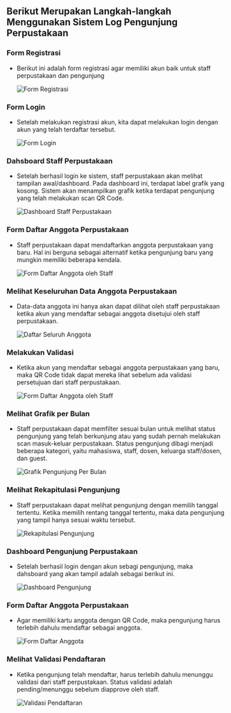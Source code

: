 
## Berikut Merupakan Langkah-langkah Menggunakan Sistem Log Pengunjung Perpustakaan

### Form Registrasi
- Berikut ini adalah form registrasi agar memiliki akun baik untuk staff perpustakaan dan pengunjung
  
  ![Form Registrasi](https://github.com/cyntiadebora/Proyek-PHP/blob/main/gambar%20demo/register.jpg?raw=true)

 
### Form Login
- Setelah melakukan registrasi akun, kita dapat melakukan login dengan akun yang telah terdaftar tersebut.
  
  ![Form Login](https://github.com/cyntiadebora/Proyek-PHP/blob/main/gambar%20demo/login.jpg?raw=true)

### Dahsboard Staff Perpustakaan
- Setelah berhasil login ke sistem, staff perpustakaan akan melihat tampilan awal/dashboard. Pada dashboard ini, terdapat label grafik yang kosong. Sistem akan menampilkan grafik ketika terdapat pengunjung yang telah melakukan scan QR Code. 

  ![Dashboard Staff Perpustakaan](https://github.com/cyntiadebora/Proyek-PHP/blob/main/gambar%20demo/dahsboard%20admin.jpg?raw=true)

### Form Daftar Anggota Perpustakaan
- Staff perpustakaan dapat mendaftarkan anggota perpustakaan yang baru. Hal ini berguna sebagai alternatif ketika pengunjung baru yang mungkin memiliki beberapa kendala.
  
  ![Form Daftar Anggota oleh Staff](https://github.com/cyntiadebora/Proyek-PHP/blob/main/gambar%20demo/form%20daftar%20admin.jpg?raw=true)
  
### Melihat Keseluruhan Data Anggota Perpustakaan
- Data-data anggota ini hanya akan dapat dilihat oleh staff perpustakaan ketika akun yang mendaftar sebagai anggota disetujui oleh staff perpustakaan.
  
   ![Daftar Seluruh Anggota](https://github.com/cyntiadebora/Proyek-PHP/blob/main/gambar%20demo/data%20pengunjung.jpg?raw=true)

### Melakukan Validasi 
- Ketika akun yang mendaftar sebagai anggota perpustakaan yang baru, maka QR Code tidak dapat mereka lihat sebelum ada validasi persetujuan dari staff perpustakaan.

  ![Form Daftar Anggota oleh Staff](https://github.com/cyntiadebora/Proyek-PHP/blob/main/gambar%20demo/validasi%20by%20admin.jpg?raw=true)
  
### Melihat Grafik per Bulan 
- Staff perpustakaan dapat memfilter sesuai bulan untuk melihat status pengunjung yang telah berkunjung atau yang sudah pernah melakukan scan masuk-keluar perpustakaan. Status pengunjung dibagi menjadi beberapa kategori, yaitu mahasiswa, staff, dosen, keluarga staff/dosen, dan guest.
  
  ![Grafik Pengunjung Per Bulan](https://github.com/cyntiadebora/Proyek-PHP/blob/main/gambar%20demo/chart.jpg?raw=true)

### Melihat Rekapitulasi Pengunjung
- Staff perpustakaan dapat melihat pengunjung dengan memilih tanggal tertentu. Ketika memilih rentang tanggal tertentu, maka data pengunjung yang tampil hanya sesuai waktu tersebut.

  ![Rekapitulasi Pengunjung](https://github.com/cyntiadebora/Proyek-PHP/blob/main/gambar%20demo/tabel.jpg?raw=true)


### Dashboard Pengunjung Perpustakaan
- Setelah berhasil login dengan akun sebagi pengunjung, maka dahsboard yang akan tampil adalah sebagai berikut ini.
  
  ![Dashboard Pengunjung](https://github.com/cyntiadebora/Proyek-PHP/blob/main/gambar%20demo/dahsboard%20pengunjung.jpg?raw=true)

### Form Daftar Anggota Perpustakaan
- Agar memiliki kartu anggota dengan QR Code, maka pengunjung harus terlebih dahulu mendaftar sebagai anggota.

    ![Form Daftar Anggota](https://github.com/cyntiadebora/Proyek-PHP/blob/main/gambar%20demo/form%20daftar%20pengunjung.jpg?raw=true)

### Melihat Validasi Pendaftaran 
- Ketika pengunjung telah mendaftar, harus terlebih dahulu menunggu validasi dari staff perpustakaan. Status validasi adalah pending/menunggu sebelum diapprove oleh staff.

   ![Validasi Pendaftaran](https://github.com/cyntiadebora/Proyek-PHP/blob/main/gambar%20demo/form%20daftar%20pengunjung.jpg?raw=true)
